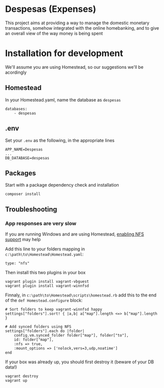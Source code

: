 # Despesas (Expenses)
This project aims at providing a way to manage the domestic monetary transactions, somehow integrated with the online homebanking, and to give an overall view of the way money is being spent

# Installation for development
We'll assume you are using Homestead, so our suggestions we'll be acordingly

## Homestead
In your Homestead.yaml, name the database as `despesas`
```
databases:
    - despesas
```

## .env
Set your `.env` as the following, in the appropriate lines
```
APP_NAME=Despesas
...
DB_DATABASE=despesas
```

## Packages
Start with a package dependency check and installation
```
composer install
```

## Troubleshooting

### App responses are very slow
If you are running Windows and are using Homestead, [enabling NFS support](http://iteration9.com/2015/using-laravel-homestead-on-windows/) may help

Add this line to your folders mapping in `c:\path\to\Homestead\Homestead.yaml`:
```
type: "nfs"
```

Then install this two plugins in your box
```
vagrant plugin install vagrant-vbguest
vagrant plugin install vagrant-winnfsd
```

Finnaly, in `c:\path\to\Homestead\scripts\homestead.rb` add this to the end of the `def Homestead.configure` block:
```
# Sort folders to keep vagrant-winnfsd happy
settings["folders"].sort! { |a,b| a["map"].length <=> b["map"].length }

# Add synced folders using NFS
settings["folders"].each do |folder|
    config.vm.synced_folder folder["map"], folder["to"],
    id: folder["map"],
    :nfs => true,
    :mount_options => ['nolock,vers=3,udp,noatime']
end
```

If your box was already up, you should first destroy it (beware of your DB data!)
```
vagrant destroy
vagrant up
```
